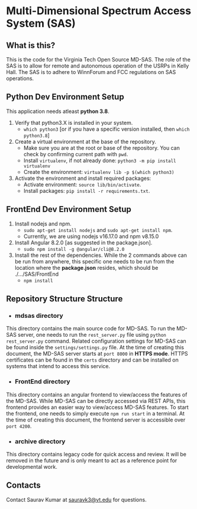 # Multi-Dimensional Spectrum Access System (SAS)
## What is this?
This is the code for the Virginia Tech Open Source MD-SAS. The role of the SAS is to allow for remote and autonomous 
operation of the USRPs in Kelly Hall. The SAS is to adhere to WinnForum and FCC regulations on SAS operations.

## Python Dev Environment Setup
This application needs atleast **python 3.8**.
1. Verify that python3.X is installed in your system.
   * `which python3` [or if you have a specific version installed, then `which python3.8`]
2. Create a virtual environment at the base of the repository.
   * Make sure you are at the root or base of the repository. You can check by confirming current path with `pwd`.
   * Install `virtualenv`, if not already done: `python3 -m pip install virtualenv`
   * Create the environment: `virtualenv lib -p $(which python3)`
3. Activate the environment and install required packages:
   * Activate environment: `source lib/bin/activate`.
   * Install packages: `pip install -r requirements.txt`.
   
## FrontEnd Dev Environment Setup
1. Install nodejs and npm.
   * `sudo apt-get install nodejs` and `sudo apt-get install npm`.
   * Currently, we are using nodejs v16.17.0 and npm v8.15.0
2. Install Angular 8.2.0 \[as suggested in the package.json\].
   * `sudo npm install -g @angular/cli@8.2.0`
3. Install the rest of the dependencies. While the 2 commands above can be run from
anywhere, this specific one needs to be run from the location where the **package.json**
resides, which should be ./.../SAS/FrontEnd
   * `npm install`

## Repository Structure Structure
* ### mdsas directory
This directory contains the main source code for MD-SAS. To run the MD-SAS server, one needs to run the `rest_server.py`
file using `python rest_server.py` command. Related configuration settings for MD-SAS can be found inside the 
`settings/settings.py` file. At the time of creating this document, the MD-SAS server starts at `port 8000` in
**HTTPS mode**. HTTPS certificates can be found in the `certs` directory and can be installed on systems that intend to
access this service.

* ### FrontEnd directory
This directory contains an angular frontend to view/access the features of the MD-SAS. While MD-SAS can be directly
accessed via REST APIs, this frontend provides an easier way to view/access MD-SAS features. To start the frontend, one
needs to simply execute `npm run start` in a terminal. At the time of creating this document, the frontend server is
accessible over `port 4200`.

* ### archive directory
This directory contains legacy code for quick access and review. It will be removed in the future and is only meant to
act as a reference point for developmental work.

## Contacts
Contact Saurav Kumar at sauravk3@vt.edu for questions.

